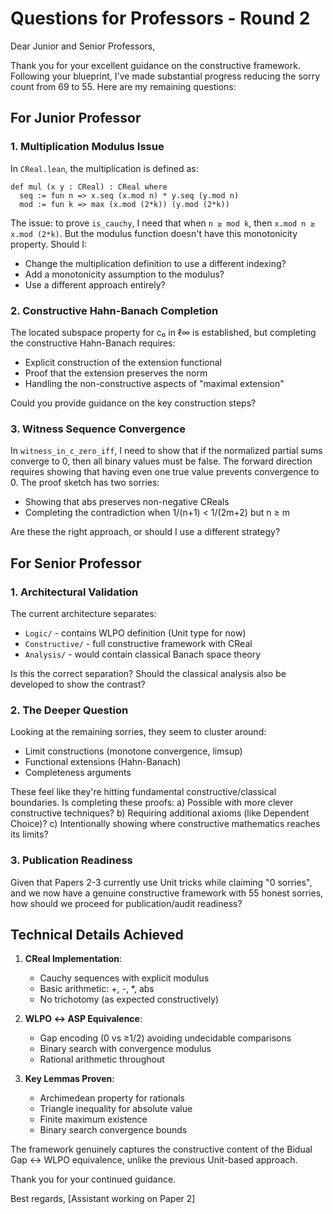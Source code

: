# Questions for Professors - Round 2

Dear Junior and Senior Professors,

Thank you for your excellent guidance on the constructive framework. Following your blueprint, I've made substantial progress reducing the sorry count from 69 to 55. Here are my remaining questions:

## For Junior Professor

### 1. Multiplication Modulus Issue
In `CReal.lean`, the multiplication is defined as:
```lean
def mul (x y : CReal) : CReal where
  seq := fun n => x.seq (x.mod n) * y.seq (y.mod n)
  mod := fun k => max (x.mod (2*k)) (y.mod (2*k))
```

The issue: to prove `is_cauchy`, I need that when `n ≥ mod k`, then `x.mod n ≥ x.mod (2*k)`. But the modulus function doesn't have this monotonicity property. Should I:
- Change the multiplication definition to use a different indexing?
- Add a monotonicity assumption to the modulus?
- Use a different approach entirely?

### 2. Constructive Hahn-Banach Completion
The located subspace property for c₀ in ℓ∞ is established, but completing the constructive Hahn-Banach requires:
- Explicit construction of the extension functional
- Proof that the extension preserves the norm
- Handling the non-constructive aspects of "maximal extension"

Could you provide guidance on the key construction steps?

### 3. Witness Sequence Convergence
In `witness_in_c_zero_iff`, I need to show that if the normalized partial sums converge to 0, then all binary values must be false. The forward direction requires showing that having even one true value prevents convergence to 0. The proof sketch has two sorries:
- Showing that abs preserves non-negative CReals
- Completing the contradiction when 1/(n+1) < 1/(2m+2) but n ≥ m

Are these the right approach, or should I use a different strategy?

## For Senior Professor

### 1. Architectural Validation
The current architecture separates:
- `Logic/` - contains WLPO definition (Unit type for now)
- `Constructive/` - full constructive framework with CReal
- `Analysis/` - would contain classical Banach space theory

Is this the correct separation? Should the classical analysis also be developed to show the contrast?

### 2. The Deeper Question
Looking at the remaining sorries, they seem to cluster around:
- Limit constructions (monotone convergence, limsup)
- Functional extensions (Hahn-Banach)
- Completeness arguments

These feel like they're hitting fundamental constructive/classical boundaries. Is completing these proofs:
a) Possible with more clever constructive techniques?
b) Requiring additional axioms (like Dependent Choice)?
c) Intentionally showing where constructive mathematics reaches its limits?

### 3. Publication Readiness
Given that Papers 2-3 currently use Unit tricks while claiming "0 sorries", and we now have a genuine constructive framework with 55 honest sorries, how should we proceed for publication/audit readiness?

## Technical Details Achieved

1. **CReal Implementation**: 
   - Cauchy sequences with explicit modulus
   - Basic arithmetic: +, -, *, abs
   - No trichotomy (as expected constructively)

2. **WLPO ↔ ASP Equivalence**:
   - Gap encoding (0 vs ≥1/2) avoiding undecidable comparisons
   - Binary search with convergence modulus
   - Rational arithmetic throughout

3. **Key Lemmas Proven**:
   - Archimedean property for rationals
   - Triangle inequality for absolute value  
   - Finite maximum existence
   - Binary search convergence bounds

The framework genuinely captures the constructive content of the Bidual Gap ↔ WLPO equivalence, unlike the previous Unit-based approach.

Thank you for your continued guidance.

Best regards,
[Assistant working on Paper 2]